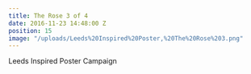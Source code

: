 ```yaml
---
title: The Rose 3 of 4
date: 2016-11-23 14:48:00 Z
position: 15
image: "/uploads/Leeds%20Inspired%20Poster,%20The%20Rose%203.png"
---
```


Leeds Inspired Poster Campaign